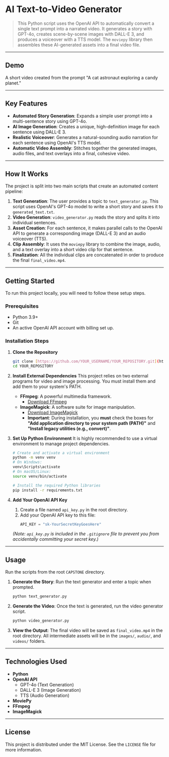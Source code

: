 # AI Text-to-Video Generator 

> This Python script uses the OpenAI API to automatically convert a single text prompt into a narrated video. It generates a story with GPT-4o, creates scene-by-scene images with DALL-E 3, and produces a voiceover with a TTS model. The `moviepy` library then assembles these AI-generated assets into a final video file.

---

## Demo 

A short video created from the prompt "A cat astronaut exploring a candy planet."


---

## Key Features 
* **Automated Story Generation**: Expands a simple user prompt into a multi-sentence story using GPT-4o.
* **AI Image Generation**: Creates a unique, high-definition image for each sentence using DALL-E 3.
* **Realistic Voiceover**: Generates a natural-sounding audio narration for each sentence using OpenAI's TTS model.
* **Automatic Video Assembly**: Stitches together the generated images, audio files, and text overlays into a final, cohesive video.

---

## How It Works

The project is split into two main scripts that create an automated content pipeline:

1.  **Text Generation**: The user provides a topic to `text_generator.py`. This script uses OpenAI's GPT-4o model to write a short story and saves it to `generated_text.txt`.
2.  **Video Generation**: `video_generator.py` reads the story and splits it into individual sentences.
3.  **Asset Creation**: For each sentence, it makes parallel calls to the OpenAI API to generate a corresponding image (DALL-E 3) and an audio voiceover (TTS).
4.  **Clip Assembly**: It uses the `moviepy` library to combine the image, audio, and a text overlay into a short video clip for that sentence.
5.  **Finalization**: All the individual clips are concatenated in order to produce the final `final_video.mp4`.

---

## Getting Started

To run this project locally, you will need to follow these setup steps.

### Prerequisites

* Python 3.9+
* Git
* An active OpenAI API account with billing set up.

### Installation Steps

1.  **Clone the Repository**
    ```bash
    git clone [https://github.com/YOUR_USERNAME/YOUR_REPOSITORY.git](https://github.com/YOUR_USERNAME/YOUR_REPOSITORY.git)
    cd YOUR_REPOSITORY
    ```

2.  **Install External Dependencies**
    This project relies on two external programs for video and image processing. You must install them and add them to your system's PATH.

    * **FFmpeg**: A powerful multimedia framework.
        * [Download FFmpeg](https://ffmpeg.org/download.html)
    * **ImageMagick**: A software suite for image manipulation.
        * [Download ImageMagick](https://imagemagick.org/script/download.php#windows)
        * **Important**: During installation, you **must** check the boxes for **"Add application directory to your system path (PATH)"** and **"Install legacy utilities (e.g., convert)"**.

3.  **Set Up Python Environment**
    It is highly recommended to use a virtual environment to manage project dependencies.

    ```bash
    # Create and activate a virtual environment
    python -m venv venv
    # On Windows:
    venv\Scripts\activate
    # On macOS/Linux:
    source venv/bin/activate

    # Install the required Python libraries
    pip install -r requirements.txt
    ```

4.  **Add Your OpenAI API Key**
    1.  Create a file named `api_key.py` in the root directory.
    2.  Add your OpenAI API key to this file:
        ```python
        API_KEY = "sk-YourSecretKeyGoesHere"
        ```
    *(Note: `api_key.py` is included in the `.gitignore` file to prevent you from accidentally committing your secret key.)*

---

## Usage

Run the scripts from the root `CAPSTONE` directory.

1.  **Generate the Story**:
    Run the text generator and enter a topic when prompted.
    ```bash
    python text_generator.py
    ```

2.  **Generate the Video**:
    Once the text is generated, run the video generator script.
    ```bash
    python video_generator.py
    ```

3.  **View the Output**:
    The final video will be saved as `final_video.mp4` in the root directory. All intermediate assets will be in the `images/`, `audio/`, and `videos/` folders.

---

## Technologies Used

* **Python**
* **OpenAI API**
    * GPT-4o (Text Generation)
    * DALL-E 3 (Image Generation)
    * TTS (Audio Generation)
* **MoviePy**
* **FFmpeg**
* **ImageMagick**

---

## License

This project is distributed under the MIT License. See the `LICENSE` file for more information.